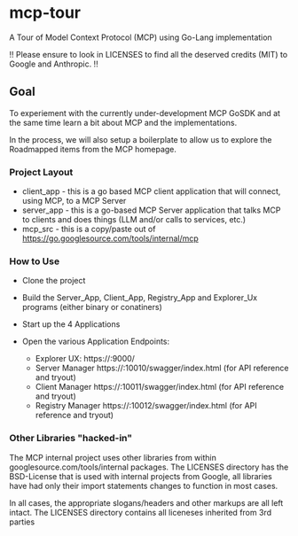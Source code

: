 # mcp-tour

A Tour of Model Context Protocol (MCP) using Go-Lang implementation

!! Please ensure to look in LICENSES to find all the deserved credits (MIT) to Google and Anthropic. !!

## Goal

To experiement with the currently under-development MCP GoSDK and at the same time learn a bit about MCP and the implementations.

In the process, we will also setup a boilerplate to allow us to explore the Roadmapped items from the MCP homepage.

### Project Layout

- client_app - this is a go based MCP client application that will connect, using MCP, to a MCP Server
- server_app - this is a go-based MCP Server application that talks MCP to clients and does things (LLM and/or calls to services, etc.)
- mcp_src - this is a copy/paste out of https://go.googlesource.com/tools/internal/mcp


### How to Use

- Clone the project 
- Build the Server_App, Client_App, Registry_App and Explorer_Ux programs (either binary or conatiners)
- Start up the 4 Applications

- Open the various Application Endpoints:
	- Explorer UX: https://<your-ip>:9000/
	- Server Manager https://<your-ip>:10010/swagger/index.html (for API reference and tryout)
	- Client Manager https://<your-ip>:10011/swagger/index.html (for API reference and tryout)
	- Registry Manager https://<your-ip>:10012/swagger/index.html (for API reference and tryout)

### Other Libraries "hacked-in" 

The MCP internal project uses other libraries from within googlesource.com/tools/internal packages.  The LICENSES directory has the BSD-License that is used with internal projects from Google, all libraries have had only their import statements changes to function in most cases.

In all cases, the appropriate slogans/headers and other markups are all left intact.
The LICENSES directory contains all liceneses inherited from 3rd parties 



